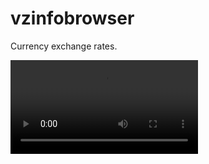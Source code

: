 # vzinfobrowser

Currency exchange rates.

![Currency exchange rates](VZInfoBrowser/wwwroot/VZInfoBrowser.mp4)
